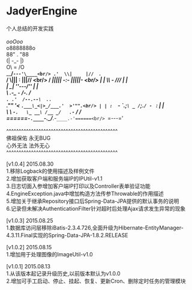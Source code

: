 # JadyerEngine
个人总结的开发实践<br/>
<br/>
                   _ooOoo_<br/>
                  o8888888o<br/>
                  88" . "88<br/>
                  (| -_- |)<br/>
                  O\  =  /O<br/>
               ____/`---'\____<br/>
             .'  \\|     |//  `.<br/>
            /  \\|||  :  |||//  \<br/>
           /  _||||| -:- |||||-  \<br/>
           |   | \\\  -  /// |   |<br/>
           | \_|  ''\---/''  |   |<br/>
           \  .-\__  `-`  ___/-. /<br/>
         ___`. .'  /--.--\  `. . __<br/>
      ."" '<  `.___\_<|>_/___.'  >'"".<br/>
     | | :  `- \`.;`\ _ /`;.`/ - ` : | |<br/>
     \  \ `-.   \_ __\ /__ _/   .-` /  /<br/>
======`-.____`-.___\_____/___.-`____.-'======<br/>
                   `=---='<br/>
<br/>
^^^^^^^^^^^^^^^^^^^^^^^^^^^^^^^^^^^^^^^^^^^^^<br/>
           佛祖保佑       永无BUG<br/>
           心外无法       法外无心<br/>
^^^^^^^^^^^^^^^^^^^^^^^^^^^^^^^^^^^^^^^^^^^^^<br/>

[v1.0.4] 2015.08.30<br/>
1.移除Logback的使用描述及样例文件<br/>
2.增加获取客户端和服务端IP的IPUtil-v1.1<br/>
3.日志切面入参增加客户端IP打印以及Controller表单验证功能<br/>
4.EngineException.java中增加构造方法传参Throwable的作用描述<br/>
5.增加关于继承Repository接口后Spring-Data-JPA提供的默认事务的说明<br/>
6.记录但未解决AuthenticationFilter针对超时后处理Ajax请求发生异常的现象<br/>

[v1.0.3] 2015.08.25<br/>
1.数据库访问层移除iBatis-2.3.4.726,全面升级为Hibernate-EntityManager-4.3.11.Final实现的Spring-Data-JPA-1.8.2.RELEASE<br/>

[v1.0.2] 2015.08.15<br/>
1.增加用于处理图像的ImageUtil-v1.0<br/>

[v1.0.1] 2015.08.13<br/>
1.从该版本起记录升级历史,以前版本默认为v1.0.0<br/>
2.增加可手工启动、停止、挂起、恢复、更新Cron、删除定时任务的管理模块